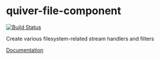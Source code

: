 quiver-file-component
===================

[![Build Status](https://travis-ci.org/quiverjs/quiver-file-component.svg)](https://travis-ci.org/quiverjs/quiver-file-component)

Create various filesystem-related stream handlers and filters

[Documentation](https://github.com/quiverjs/doc/wiki/File-Component)